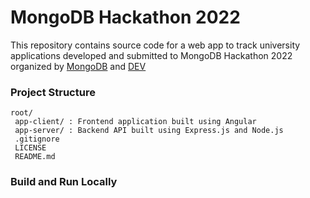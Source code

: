 # MongoDB Hackathon 2022

This repository contains source code for a web app to track university applications 
developed and submitted to MongoDB Hackathon 2022 organized by 
[MongoDB](https://www.mongodb.com/blog/post/mongodb-hackathon-here) 
and 
[DEV](https://dev.to/devteam/announcing-the-mongodb-atlas-hackathon-on-dev-4b6m)

### Project Structure

```
root/
 app-client/ : Frontend application built using Angular 
 app-server/ : Backend API built using Express.js and Node.js
 .gitignore
 LICENSE
 README.md
```

### Build and Run Locally